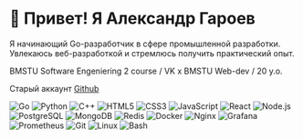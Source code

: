 # 👋 Привет! Я Александр Гароев

Я начинающий Go-разработчик в сфере промышленной разработки. Увлекаюсь веб-разработкой и стремлюсь получить практический опыт.

BMSTU Software Engeniering 2 course / VK x BMSTU Web-dev / 20 y.o.

Старый аккаунт [Github](https://github.com/aleksandrgaroev)

<p>
  <img src="https://img.shields.io/badge/Go-00ADD8?logo=go&logoColor=white" alt="Go" />
  <img src="https://img.shields.io/badge/Python-FFD43B?logo=python&logoColor=blue" alt="Python" />
  <img src="https://img.shields.io/badge/C++-00599C?logo=c%2B%2B&logoColor=white" alt="C++" />
  <img src="https://img.shields.io/badge/HTML-E34F26?logo=html5&logoColor=white" alt="HTML5" />
  <img src="https://img.shields.io/badge/CSS-1572B6?logo=css3&logoColor=white" alt="CSS3" />
  <img src="https://img.shields.io/badge/JavaScript-F7DF1E?logo=javascript&logoColor=black" alt="JavaScript" />
  <img src="https://img.shields.io/badge/React-61DAFB?logo=react&logoColor=black" alt="React" />
  <img src="https://img.shields.io/badge/Node.js-339933?logo=node.js&logoColor=white" alt="Node.js" />
  <img src="https://img.shields.io/badge/PostgreSQL-316192?logo=postgresql&logoColor=white" alt="PostgreSQL" />
  <img src="https://img.shields.io/badge/MongoDB-47A248?logo=mongodb&logoColor=white" alt="MongoDB" />
  <img src="https://img.shields.io/badge/Redis-DC382D?logo=redis&logoColor=white" alt="Redis" />
  <img src="https://img.shields.io/badge/Docker-2496ED?logo=docker&logoColor=white" alt="Docker" />
  <img src="https://img.shields.io/badge/Nginx-009639?logo=nginx&logoColor=white" alt="Nginx" />
  <img src="https://img.shields.io/badge/Grafana-F46800?logo=grafana&logoColor=white" alt="Grafana" />
  <img src="https://img.shields.io/badge/Prometheus-263238?logo=prometheus&logoColor=white" alt="Prometheus" />
  <img src="https://img.shields.io/badge/Git-F05032?logo=git&logoColor=white" alt="Git" />
  <img src="https://img.shields.io/badge/Linux-FCC624?logo=linux&logoColor=black" alt="Linux" />
  <img src="https://img.shields.io/badge/Bash-4EAA25?logo=gnu-bash&logoColor=white" alt="Bash" />
</p> 
